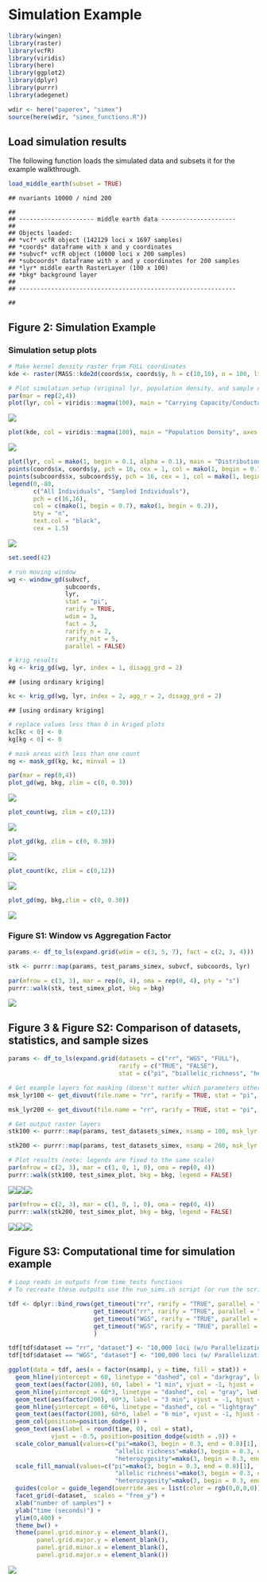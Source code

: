 Simulation Example
================

``` r
library(wingen)
library(raster)
library(vcfR)
library(viridis)
library(here)
library(ggplot2)
library(dplyr)
library(purrr)
library(adegenet)

wdir <- here("paperex", "simex")
source(here(wdir, "simex_functions.R"))
```

## Load simulation results

The following function loads the simulated data and subsets it for the
example walkthrough.

``` r
load_middle_earth(subset = TRUE)
```

    ## nvariants 10000 / nind 200

    ## 
    ## --------------------- middle earth data ---------------------
    ##  
    ## Objects loaded: 
    ## *vcf* vcfR object (142129 loci x 1697 samples) 
    ## *coords* dataframe with x and y coordinates 
    ## *subvcf* vcfR object (10000 loci x 200 samples) 
    ## *subcoords* dataframe with x and y coordinates for 200 samples 
    ## *lyr* middle earth RasterLayer (100 x 100) 
    ## *bkg* background layer 
    ## 
    ## -------------------------------------------------------------

    ## 

## Figure 2: Simulation Example

### Simulation setup plots

``` r
# Make kernel density raster from FULL coordinates
kde <- raster(MASS::kde2d(coords$x, coords$y, h = c(10,10), n = 100, lims = c(0,100,-100,0)))

# Plot simulation setup (original lyr, population density, and sample distribution)
par(mar = rep(2,4))
plot(lyr, col = viridis::magma(100), main = "Carrying Capacity/Conductance", axes = FALSE, box = FALSE)
```

![](simex_notebook_files/figure-gfm/unnamed-chunk-3-1.png)<!-- -->

``` r
plot(kde, col = viridis::magma(100), main = "Population Density", axes = FALSE, box = FALSE)
```

![](simex_notebook_files/figure-gfm/unnamed-chunk-3-2.png)<!-- -->

``` r
plot(lyr, col = mako(1, begin = 0.1, alpha = 0.1), main = "Distribution of Individuals", axes = FALSE, box = FALSE, zlim = c(0.01,1), legend = FALSE)
points(coords$x, coords$y, pch = 16, cex = 1, col = mako(1, begin = 0.7, alpha = 0.4), xlab = "", ylab = "")
points(subcoords$x, subcoords$y, pch = 16, cex = 1, col = mako(1, begin = 0.2, alpha = 0.9), xlab = "", ylab = "")
legend(0,-80, 
       c("All Individuals", "Sampled Individuals"), 
       pch = c(16,16), 
       col = c(mako(1, begin = 0.7), mako(1, begin = 0.2)),
       bty = "n",
       text.col = "black",
       cex = 1.5)
```

![](simex_notebook_files/figure-gfm/unnamed-chunk-3-3.png)<!-- -->

``` r
set.seed(42)

# run moving window
wg <- window_gd(subvcf, 
                subcoords, 
                lyr, 
                stat = "pi", 
                rarify = TRUE, 
                wdim = 3, 
                fact = 3, 
                rarify_n = 2, 
                rarify_nit = 5, 
                parallel = FALSE)

# krig results
kg <- krig_gd(wg, lyr, index = 1, disagg_grd = 2)
```

    ## [using ordinary kriging]

``` r
kc <- krig_gd(wg, lyr, index = 2, agg_r = 2, disagg_grd = 2)
```

    ## [using ordinary kriging]

``` r
# replace values less than 0 in kriged plots
kc[kc < 0] <- 0
kg[kg < 0] <- 0

# mask areas with less than one count
mg <- mask_gd(kg, kc, minval = 1)

par(mar = rep(0,4))
plot_gd(wg, bkg, zlim = c(0, 0.30))
```

![](simex_notebook_files/figure-gfm/unnamed-chunk-4-1.png)<!-- -->

``` r
plot_count(wg, zlim = c(0,12))
```

![](simex_notebook_files/figure-gfm/unnamed-chunk-4-2.png)<!-- -->

``` r
plot_gd(kg, zlim = c(0, 0.30))
```

![](simex_notebook_files/figure-gfm/unnamed-chunk-4-3.png)<!-- -->

``` r
plot_count(kc, zlim = c(0,12))
```

![](simex_notebook_files/figure-gfm/unnamed-chunk-4-4.png)<!-- -->

``` r
plot_gd(mg, bkg,zlim = c(0, 0.30))
```

![](simex_notebook_files/figure-gfm/unnamed-chunk-4-5.png)<!-- -->

### Figure S1: Window vs Aggregation Factor

``` r
params <- df_to_ls(expand.grid(wdim = c(3, 5, 7), fact = c(2, 3, 4)))

stk <- purrr::map(params, test_params_simex, subvcf, subcoords, lyr)

par(mfrow = c(3, 3), mar = rep(0, 4), oma = rep(0, 4), pty = "s")
purrr::walk(stk, test_simex_plot, bkg = bkg)
```

![](simex_notebook_files/figure-gfm/unnamed-chunk-5-1.png)<!-- -->

## Figure 3 & Figure S2: Comparison of datasets, statistics, and sample sizes

``` r
params <- df_to_ls(expand.grid(datasets = c("rr", "WGS", "FULL"),
                               rarify = c("TRUE", "FALSE"),
                               stat = c("pi", "biallelic_richness", "heterozygosity")))

# Get example layers for masking (doesn't matter which parameters other than nsamp)
msk_lyr100 <- get_divout(file.name = "rr", rarify = TRUE, stat = "pi", nsamp = 100)

msk_lyr200 <- get_divout(file.name = "rr", rarify = TRUE, stat = "pi", nsamp = 200)

# Get output raster layers
stk100 <- purrr::map(params, test_datasets_simex, nsamp = 100, msk_lyr = msk_lyr100)

stk200 <- purrr::map(params, test_datasets_simex, nsamp = 200, msk_lyr = msk_lyr200)

# Plot results (note: legends are fixed to the same scale)
par(mfrow = c(2, 3), mar = c(1, 0, 1, 0), oma = rep(0, 4))
purrr::walk(stk100, test_simex_plot, bkg = bkg, legend = FALSE)
```

![](simex_notebook_files/figure-gfm/unnamed-chunk-6-1.png)<!-- -->![](simex_notebook_files/figure-gfm/unnamed-chunk-6-2.png)<!-- -->![](simex_notebook_files/figure-gfm/unnamed-chunk-6-3.png)<!-- -->

``` r
par(mfrow = c(2, 3), mar = c(1, 0, 1, 0), oma = rep(0, 4))
purrr::walk(stk200, test_simex_plot, bkg = bkg, legend = FALSE)
```

![](simex_notebook_files/figure-gfm/unnamed-chunk-6-4.png)<!-- -->![](simex_notebook_files/figure-gfm/unnamed-chunk-6-5.png)<!-- -->![](simex_notebook_files/figure-gfm/unnamed-chunk-6-6.png)<!-- -->

## Figure S3: Computational time for simulation example

``` r
# Loop reads in outputs from time_tests functions
# To recreate these outputs use the run_sims.sh script (or run the scripts within time_tests individually)

tdf <- dplyr::bind_rows(get_timeout("rr", rarify = "TRUE", parallel = "FALSE", nsamp = 100),
                        get_timeout("rr", rarify = "TRUE", parallel = "FALSE", nsamp = 200),
                        get_timeout("WGS", rarify = "TRUE", parallel = "TRUE", nsamp = 100),
                        get_timeout("WGS", rarify = "TRUE", parallel = "TRUE", nsamp = 200)
                        )

tdf[tdf$dataset == "rr", "dataset"] <- "10,000 loci (w/o Parallelization)"
tdf[tdf$dataset == "WGS", "dataset"] <- "100,000 loci (w/ Parallelization)"

ggplot(data = tdf, aes(x = factor(nsamp), y = time, fill = stat)) +
  geom_hline(yintercept = 60, linetype = "dashed", col = "darkgray", lwd = 1) + 
  geom_text(aes(factor(200), 60, label = "1 min", vjust = -1, hjust = -0.7), col = "gray", fontface = "italic") +
  geom_hline(yintercept = 60*3, linetype = "dashed", col = "gray", lwd = 1) + 
  geom_text(aes(factor(200), 60*3, label = "3 min", vjust = -1, hjust = -0.7), col = "lightgray", fontface = "italic") +
  geom_hline(yintercept = 60*6, linetype = "dashed", col = "lightgray", lwd = 1) + 
  geom_text(aes(factor(200), 60*6, label = "6 min", vjust = -1, hjust = -0.7), col = "lightgray", fontface = "italic") +
  geom_col(position=position_dodge()) +
  geom_text(aes(label = round(time, 0), col = stat), 
            vjust = -0.5, position=position_dodge(width = .9)) + 
  scale_color_manual(values=c("pi"=mako(3, begin = 0.3, end = 0.8)[1], 
                              "allelic richness"=mako(3, begin = 0.3, end = 0.8)[2],
                              "heterozygosity"=mako(3, begin = 0.3, end = 0.8)[3])) +
  scale_fill_manual(values=c("pi"=mako(3, begin = 0.3, end = 0.8)[1], 
                              "allelic richness"=mako(3, begin = 0.3, end = 0.8)[2],
                              "heterozygosity"=mako(3, begin = 0.3, end = 0.8)[3])) +
  guides(color = guide_legend(override.aes = list(color = rgb(0,0,0,0)))) +
  facet_grid(~dataset,  scales = "free_y") +
  xlab("number of samples") +
  ylab("time (seconds)") +
  ylim(0,400) +
  theme_bw() +
  theme(panel.grid.minor.y = element_blank(), 
        panel.grid.major.y = element_blank(),
        panel.grid.minor.x = element_blank(), 
        panel.grid.major.x = element_blank())
```

![](simex_notebook_files/figure-gfm/unnamed-chunk-7-1.png)<!-- -->
